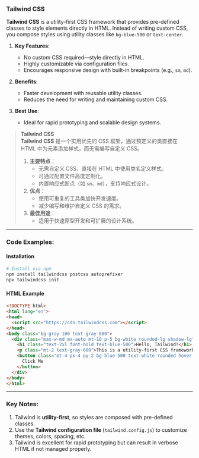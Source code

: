 ### Tailwind CSS  

**Tailwind CSS** is a utility-first CSS framework that provides pre-defined classes to style elements directly in HTML. Instead of writing custom CSS, you compose styles using utility classes like `bg-blue-500` or `text-center`.  

1. **Key Features**:  
   - No custom CSS required—style directly in HTML.  
   - Highly customizable via configuration files.  
   - Encourages responsive design with built-in breakpoints (e.g., `sm`, `md`).  

2. **Benefits**:  
   - Faster development with reusable utility classes.  
   - Reduces the need for writing and maintaining custom CSS.  

3. **Best Use**:  
   - Ideal for rapid prototyping and scalable design systems.  

> **Tailwind CSS**  
> **Tailwind CSS** 是一个实用优先的 CSS 框架，通过预定义的类直接在 HTML 中为元素添加样式，而无需编写自定义 CSS。  
> 1. **主要特点**：  
>    - 无需自定义 CSS，直接在 HTML 中使用类名定义样式。  
>    - 可通过配置文件高度定制化。  
>    - 内置响应式断点（如 `sm`、`md`），支持响应式设计。  
> 2. **优点**：  
>    - 使用可重复的工具类加快开发速度。  
>    - 减少编写和维护自定义 CSS 的需求。  
> 3. **最佳用途**：  
>    - 适用于快速原型开发和可扩展的设计系统。  

---

### Code Examples:

#### **Installation**
```bash
# Install via npm
npm install tailwindcss postcss autoprefixer
npx tailwindcss init
```

#### **HTML Example**
```html
<!DOCTYPE html>
<html lang="en">
<head>
  <script src="https://cdn.tailwindcss.com"></script>
</head>
<body class="bg-gray-100 text-gray-800">
  <div class="max-w-md mx-auto mt-10 p-5 bg-white rounded-lg shadow-lg">
    <h1 class="text-2xl font-bold text-blue-500">Hello, Tailwind!</h1>
    <p class="mt-2 text-gray-600">This is a utility-first CSS framework.</p>
    <button class="mt-4 px-4 py-2 bg-blue-500 text-white rounded hover:bg-blue-600">
      Click Me
    </button>
  </div>
</body>
</html>
```

---

### Key Notes:  
1. Tailwind is **utility-first**, so styles are composed with pre-defined classes.  
2. Use the **Tailwind configuration file** (`tailwind.config.js`) to customize themes, colors, spacing, etc.  
3. Tailwind is excellent for rapid prototyping but can result in verbose HTML if not managed properly.